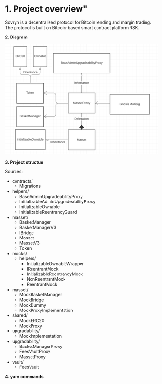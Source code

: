 # **1. Project overview"**
Sovryn is a decentralized protocol for Bitcoin lending and margin trading. The protocol is built on Bitcoin-based smart contract platform RSK.

**2. Diagram**

<img src="images/UML_diagram.png" />

**3. Project structue**

Sources:
* contracts/
  - Migrations
* helpers/
  - BaseAdminUpgradeabilityProxy
  - InitializableAdminUpgradeabilityProxy
  - InitializableOwnable
  - InitializableReentrancyGuard
* masset/
  - BasketManager
  - BasketManagerV3
  - IBridge
  - Masset
  - MassetV3
  - Token
* mocks/
  * helpers/
    - InitializableOwnableWrapper
    - IReentrantMock
    - InitializableReentrancyMock
    - NonReentrantMock
    - ReentrantMock
* masset/
  - MockBasketManager
  - MockBridge
  - MockDummy
  - MockProxyImplementation
* shared/
  - MockERC20
  - MockProxy
* upgradability/
  - MockImplementation
* upgradability/
  - BasketManagerProxy
  - FeesVaultProxy
  - MassetProxy
* vault/
  - FeesVault 

**4. yarn commands**